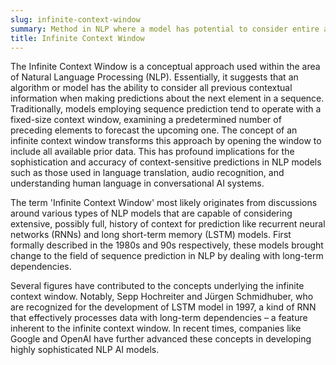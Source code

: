 ```yaml
---
slug: infinite-context-window
summary: Method in NLP where a model has potential to consider entire available preceding information for predictions.
title: Infinite Context Window
---
```


The Infinite Context Window is a conceptual approach used within the area of Natural Language Processing (NLP). Essentially, it suggests that an algorithm or model has the ability to consider all previous contextual information when making predictions about the next element in a sequence. Traditionally, models employing sequence prediction tend to operate with a fixed-size context window, examining a predetermined number of preceding elements to forecast the upcoming one. The concept of an infinite context window transforms this approach by opening the window to include all available prior data. This has profound implications for the sophistication and accuracy of context-sensitive predictions in NLP models such as those used in language translation, audio recognition, and understanding human language in conversational AI systems.

The term 'Infinite Context Window' most likely originates from discussions around various types of NLP models that are capable of considering extensive, possibly full, history of context for prediction like recurrent neural networks (RNNs) and long short-term memory (LSTM) models. First formally described in the 1980s and 90s respectively, these models brought change to the field of sequence prediction in NLP by dealing with long-term dependencies.

Several figures have contributed to the concepts underlying the infinite context window. Notably, Sepp Hochreiter and Jürgen Schmidhuber, who are recognized for the development of LSTM model in 1997, a kind of RNN that effectively processes data with long-term dependencies – a feature inherent to the infinite context window. In recent times, companies like Google and OpenAI have further advanced these concepts in developing highly sophisticated NLP AI models.
